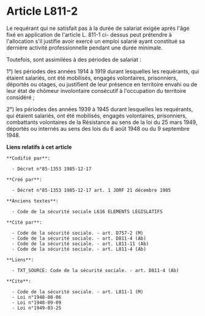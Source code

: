 # Article L811-2

Le requérant qui ne satisfait pas à la durée de salariat exigée après l'âge fixé en application de l'article L. 811-1 ci-
dessus peut prétendre à l'allocation s'il justifie avoir exercé un emploi salarié ayant constitué sa dernière activité
professionnelle pendant une durée minimale. 

Toutefois, sont assimilées à des périodes de salariat : 

1°) les périodes des années 1914 à 1919 durant lesquelles les requérants, qui étaient salariés, ont été mobilisés, engagés
volontaires, prisonniers, déportés ou otages, ou justifient de leur présence en territoire envahi ou de leur état de chômeur
involontaire consécutif à l'occupation du territoire considéré ; 

2°) les périodes des années 1939 à 1945 durant lesquelles les requérants, qui étaient salariés, ont été mobilisés, engagés
volontaires, prisonniers, combattants volontaires de la Résistance au sens de la loi du 25 mars 1949, déportés ou internés au
sens des lois du 6 août 1948 ou du 9 septembre 1948.

**Liens relatifs à cet article**

	**Codifié par**:

	  - Décret n°85-1353 1985-12-17

	**Créé par**:

	  - Décret n°85-1353 1985-12-17 art. 1 JORF 21 décembre 1985

	**Anciens textes**:

	  - Code de la sécurité sociale L616 ELEMENTS LEGISLATIFS

	**Cité par**:

	  - Code de la sécurité sociale. - art. D757-2 (M)
	  - Code de la sécurité sociale. - art. D811-4 (Ab)
	  - Code de la sécurité sociale. - art. L811-11 (Ab)
	  - Code de la sécurité sociale. - art. L811-4 (Ab)

	**Liens**:

	  - TXT_SOURCE: Code de la sécurité sociale. - art. D811-4 (Ab)

	**Cite**:

	  - Code de la sécurité sociale. - art. L811-1 (M)
	  - Loi n°1948-08-06
	  - Loi n°1948-09-09
	  - Loi n°1949-03-25
